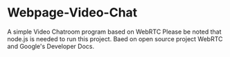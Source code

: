 # Webpage-Video-Chat
A simple Video Chatroom program based on WebRTC 
Please be noted that node.js is needed to run this project.
Baed on open source project WebRTC and Google's Developer Docs.
